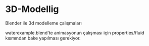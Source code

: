 # 3D-Modellig
Blender ile 3d modelleme çalışmaları

waterexample.blend'te animasyonun çalışması için properties/fluid kısmından bake yapılması gerekiyor.
